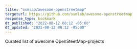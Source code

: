 ```yaml
---
title: "osmlab/awesome-openstreetmap"
targeturl: https://github.com/osmlab/awesome-openstreetmap
response_type: bookmark
dt_published: "2022-08-12 08:12 -05:00"
dt_updated: "2022-08-12 08:12 -05:00"
---
```


Curated list of awesome OpenSteetMap-projects